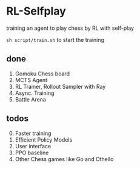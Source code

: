 # RL-Selfplay
training an agent to play chess  by RL with self-play

``sh script/train.sh`` to start the training

## done
1. Gomoku Chess board
2. MCTS Agent
3. RL Trainer, Rollout Sampler with Ray
4. Async. Training
5. Battle Arena

## todos
0. Faster training
1. Efficient Policy Models
2. User interface
3. PPO baseline
4. Other Chess games like Go and Othello
